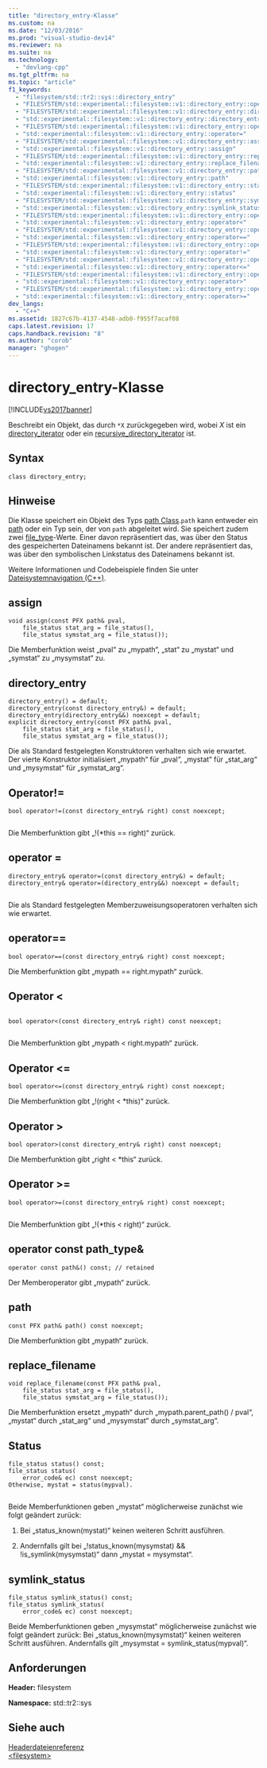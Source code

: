 ```yaml
---
title: "directory_entry-Klasse"
ms.custom: na
ms.date: "12/03/2016"
ms.prod: "visual-studio-dev14"
ms.reviewer: na
ms.suite: na
ms.technology: 
  - "devlang-cpp"
ms.tgt_pltfrm: na
ms.topic: "article"
f1_keywords: 
  - "filesystem/std::tr2::sys::directory_entry"
  - "FILESYSTEM/std::experimental::filesystem::v1::directory_entry::operator const std::experimental::filesystem::v1::path &"
  - "FILESYSTEM/std::experimental::filesystem::v1::directory_entry::directory_entry"
  - "std::experimental::filesystem::v1::directory_entry::directory_entry"
  - "FILESYSTEM/std::experimental::filesystem::v1::directory_entry::operator="
  - "std::experimental::filesystem::v1::directory_entry::operator="
  - "FILESYSTEM/std::experimental::filesystem::v1::directory_entry::assign"
  - "std::experimental::filesystem::v1::directory_entry::assign"
  - "FILESYSTEM/std::experimental::filesystem::v1::directory_entry::replace_filename"
  - "std::experimental::filesystem::v1::directory_entry::replace_filename"
  - "FILESYSTEM/std::experimental::filesystem::v1::directory_entry::path"
  - "std::experimental::filesystem::v1::directory_entry::path"
  - "FILESYSTEM/std::experimental::filesystem::v1::directory_entry::status"
  - "std::experimental::filesystem::v1::directory_entry::status"
  - "FILESYSTEM/std::experimental::filesystem::v1::directory_entry::symlink_status"
  - "std::experimental::filesystem::v1::directory_entry::symlink_status"
  - "FILESYSTEM/std::experimental::filesystem::v1::directory_entry::operator<"
  - "std::experimental::filesystem::v1::directory_entry::operator<"
  - "FILESYSTEM/std::experimental::filesystem::v1::directory_entry::operator=="
  - "std::experimental::filesystem::v1::directory_entry::operator=="
  - "FILESYSTEM/std::experimental::filesystem::v1::directory_entry::operator!="
  - "std::experimental::filesystem::v1::directory_entry::operator!="
  - "FILESYSTEM/std::experimental::filesystem::v1::directory_entry::operator<="
  - "std::experimental::filesystem::v1::directory_entry::operator<="
  - "FILESYSTEM/std::experimental::filesystem::v1::directory_entry::operator>"
  - "std::experimental::filesystem::v1::directory_entry::operator>"
  - "FILESYSTEM/std::experimental::filesystem::v1::directory_entry::operator>="
  - "std::experimental::filesystem::v1::directory_entry::operator>="
dev_langs: 
  - "C++"
ms.assetid: 1827c67b-4137-4548-adb0-f955f7acaf08
caps.latest.revision: 17
caps.handback.revision: "8"
ms.author: "corob"
manager: "ghogen"
---
```

# directory_entry-Klasse
[!INCLUDE[vs2017banner](../assembler/inline/includes/vs2017banner.md)]

Beschreibt ein Objekt, das durch `*X` zurückgegeben wird, wobei *X* ist ein [directory\_iterator](../standard-library/directory-iterator-class.md) oder ein [recursive\_directory\_iterator](../standard-library/recursive-directory-iterator-class.md) ist.  
  
## Syntax  
  
```  
class directory_entry;  
```  
  
## Hinweise  
 Die Klasse speichert ein Objekt des Typs [path Class](../standard-library/path-class-cpp-standard-template-library.md).`path` kann entweder ein [path](../standard-library/path-class-cpp-standard-template-library.md) oder ein Typ sein, der von `path` abgeleitet wird. Sie speichert zudem zwei [file\_type](../Topic/file_type%20Enumeration.md)\-Werte. Einer davon repräsentiert das, was über den Status des gespeicherten Dateinamens bekannt ist. Der andere repräsentiert das, was über den symbolischen Linkstatus des Dateinamens bekannt ist.  
  
 Weitere Informationen und Codebeispiele finden Sie unter [Dateisystemnavigation \(C\+\+\)](../standard-library/file-system-navigation.md).  
  
## assign  
  
```  
void assign(const PFX path& pval,  
    file_status stat_arg = file_status(),  
    file_status symstat_arg = file_status());  
```  
  
 Die Memberfunktion weist „pval“ zu „mypath“, „stat“ zu „mystat“ und „symstat“ zu „mysymstat“ zu.  
  
## directory\_entry  
  
```  
directory_entry() = default;  
directory_entry(const directory_entry&) = default;  
directory_entry(directory_entry&&) noexcept = default;  
explicit directory_entry(const PFX path& pval,  
    file_status stat_arg = file_status(),  
    file_status symstat_arg = file_status());  
```  
  
 Die als Standard festgelegten Konstruktoren verhalten sich wie erwartet. Der vierte Konstruktor initialisiert „mypath“ für „pval“, „mystat“ für „stat\_arg“ und „mysymstat“ für „symstat\_arg“.  
  
## Operator\!\=  
  
```  
bool operator!=(const directory_entry& right) const noexcept;  
  
```  
  
 Die Memberfunktion gibt „\!\(\*this \=\= right\)“ zurück.  
  
## operator \=  
  
```  
directory_entry& operator=(const directory_entry&) = default;  
directory_entry& operator=(directory_entry&&) noexcept = default;  
  
```  
  
 Die als Standard festgelegten Memberzuweisungsoperatoren verhalten sich wie erwartet.  
  
## operator\=\=  
  
```  
bool operator==(const directory_entry& right) const noexcept;  
```  
  
 Die Memberfunktion gibt „mypath \=\= right.mypath“ zurück.  
  
## Operator \<  
  
```  
  
bool operator<(const directory_entry& right) const noexcept;  
  
```  
  
 Die Memberfunktion gibt „mypath \< right.mypath“ zurück.  
  
## Operator \<\=  
  
```  
bool operator<=(const directory_entry& right) const noexcept;  
```  
  
 Die Memberfunktion gibt „\!\(right \< \*this\)“ zurück.  
  
## Operator \>  
  
```  
bool operator>(const directory_entry& right) const noexcept;  
```  
  
 Die Memberfunktion gibt „right \< \*this“ zurück.  
  
## Operator \>\=  
  
```  
bool operator>=(const directory_entry& right) const noexcept;  
  
```  
  
 Die Memberfunktion gibt „\!\(\*this \< right\)“ zurück.  
  
## operator const path\_type&  
  
```  
operator const path&() const; // retained  
```  
  
 Der Memberoperator gibt „mypath“ zurück.  
  
## path  
  
```  
const PFX path& path() const noexcept;  
```  
  
 Die Memberfunktion gibt „mypath“ zurück.  
  
## replace\_filename  
  
```  
void replace_filename(const PFX path& pval,  
    file_status stat_arg = file_status(),  
    file_status symstat_arg = file_status());  
```  
  
 Die Memberfunktion ersetzt „mypath“ durch „mypath.parent\_path\(\) \/ pval“, „mystat“ durch „stat\_arg“ und „mysymstat“ durch „symstat\_arg“.  
  
## Status  
  
```  
file_status status() const;  
file_status status(  
    error_code& ec) const noexcept;  
Otherwise, mystat = status(mypval).  
  
```  
  
 Beide Memberfunktionen geben „mystat“ möglicherweise zunächst wie folgt geändert zurück:  
  
1.  Bei „status\_known\(mystat\)“ keinen weiteren Schritt ausführen.  
  
2.  Andernfalls gilt bei „\!status\_known\(mysymstat\) && \!is\_symlink\(mysymstat\)“ dann „mystat \= mysymstat“.  
  
## symlink\_status  
  
```  
file_status symlink_status() const;  
file_status symlink_status(  
    error_code& ec) const noexcept;  
```  
  
 Beide Memberfunktionen geben „mysymstat“ möglicherweise zunächst wie folgt geändert zurück: Bei „status\_known\(mysymstat\)“ keinen weiteren Schritt ausführen. Andernfalls gilt „mysymstat \= symlink\_status\(mypval\)“.  
  
## Anforderungen  
 **Header:** filesystem  
  
 **Namespace:** std::tr2::sys  
  
## Siehe auch  
 [Headerdateienreferenz](../standard-library/cpp-standard-library-header-files.md)   
 [\<filesystem\>](../standard-library/filesystem.md)